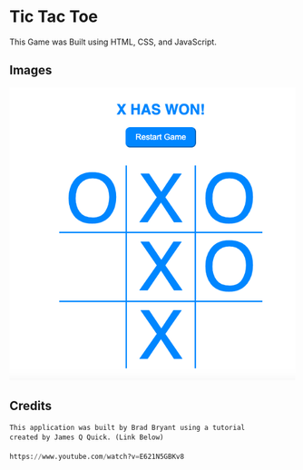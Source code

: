 # Tic Tac Toe

This Game was Built using HTML, CSS,  and JavaScript.


## Images

![Alt text](./Images/game.png)


## Credits

```python
This application was built by Brad Bryant using a tutorial
created by James Q Quick. (Link Below)

https://www.youtube.com/watch?v=E621N5GBKv8
```
